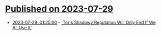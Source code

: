# [Published on 2023-07-29](index.md)

* [2023-07-29, 01:25:00](https://tech.slashdot.org/story/23/07/28/2119226/tors-shadowy-reputation-will-only-end-if-we-all-use-it?utm_source=rss1.0mainlinkanon&utm_medium=feed) - ['Tor's Shadowy Reputation Will Only End If We All Use It'](https://tech.slashdot.org/story/23/07/28/2119226/tors-shadowy-reputation-will-only-end-if-we-all-use-it?utm_source=rss1.0mainlinkanon&utm_medium=feed)
